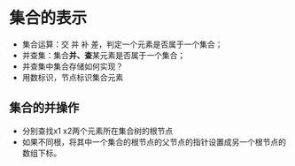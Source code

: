 # 集合的表示

- 集合运算：交 并 补 差，判定一个元素是否属于一个集合；
- 并查集：集合**并、查**某元素是否属于一个集合；
- 并查集中集合存储如何实现？
- 用数标识，节点标识集合元素

## 集合的并操作

- 分别查找x1 x2两个元素所在集合树的根节点
- 如果不同根，将其中一个集合的根节点的父节点的指针设置成另一个根节点的数组下标。
